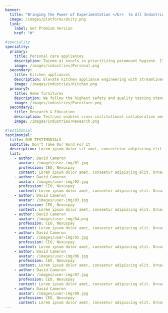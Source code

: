 ```yaml
---
banner:
  title: "Bringing the Power of Experimentation </br>  to All Industries"
  image: /images/platforms/Unity.png
  link:
    label: Get Premium Version
    href: "#"

#speciality
speciality:
  primary:
    title: Personal care appliances
    description: Twinmo.ai excels in prioritizing paramount hygiene. It streamlines testing for grooming appliances, ensuring efficiency and quality in product launches. Manage procedures and data seamlessly for reliable results.
    image: /images/industries/Personal.png
  secondary:
    title: Kitchen appliances
    description: Elevate kitchen appliance engineering with streamlined safety testing and performance optimization. Our platform offers real-time data tracking, experiment documentation, and analytics for a superior cooking experience.
    image: /images/industries/Kitchen.png
  primary2:
    title: Home furnitures
    description: We follow the highest safety and quality testing standards to give all your customers peace of mind, knowing that your furniture is safe and will last for years to come.
    image: /images/industries/Furniture.png
  secondary2:
    title: Research & Education
    description: Testrunz enables cross-institutional collaboration among researchers and students, fostering interdisciplinary interactions and innovative ideas, thereby enhancing scientific research and education accessibility. 
    image: /images/industries/Research.png

#Testimonial
testimonial:
  title: OUR TESTIMONIALS
  subtitle: Don’t Take Our Word For It
  description: Lorem ipsum dolor sit amet, consectetur adipiscing elit. Morbi egestas </br> Werat viverra id et aliquet. vulputate egestas sollicitudin.
  list:
    - author: David Cameron
      avatar: /images/user-img/01.jpg
      profession: CEO, Nexuspay
      content: Lorem ipsum dolor amet, conseetur adipiscing elit. Ornare quam porta arcu congue felis volutpat. Vitae lectudbfs pellentesque vitae dolor
    - author: David Cameron
      avatar: /images/user-img/02.jpg
      profession: CEO, Nexuspay
      content: Lorem ipsum dolor amet, conseetur adipiscing elit. Ornare quam porta arcu congue felis volutpat. Vitae lectudbfs pellentesque vitae dolor
    - author: David Cameron
      avatar: /images/user-img/03.jpg
      profession: CEO, Nexuspay
      content: Lorem ipsum dolor amet, conseetur adipiscing elit. Ornare quam porta arcu congue felis volutpat. Vitae lectudbfs pellentesque vitae dolor
    - author: David Cameron
      avatar: /images/user-img/04.png
      profession: CEO, Nexuspay
      content: Lorem ipsum dolor amet, conseetur adipiscing elit. Ornare quam porta arcu congue felis volutpat. Vitae lectudbfs pellentesque vitae dolor
    - author: David Cameron
      avatar: /images/user-img/05.jpg
      profession: CEO, Nexuspay
      content: Lorem ipsum dolor amet, conseetur adipiscing elit. Ornare quam porta arcu congue felis volutpat. Vitae lectudbfs pellentesque vitae dolor
    - author: David Cameron
      avatar: /images/user-img/06.jpg
      profession: CEO, Nexuspay
      content: Lorem ipsum dolor amet, conseetur adipiscing elit. Ornare quam porta arcu congue felis volutpat. Vitae lectudbfs pellentesque vitae dolor
    - author: David Cameron
      avatar: /images/user-img/07.jpg
      profession: CEO, Nexuspay
      content: Lorem ipsum dolor amet, conseetur adipiscing elit. Ornare quam porta arcu congue felis volutpat. Vitae lectudbfs pellentesque vitae dolor
    - author: David Cameron
      avatar: /images/user-img/08.jpg
      profession: CEO, Nexuspay
      content: Lorem ipsum dolor amet, conseetur adipiscing elit. Ornare quam porta arcu congue felis volutpat. Vitae lectudbfs pellentesque vitae dolor
---
```

